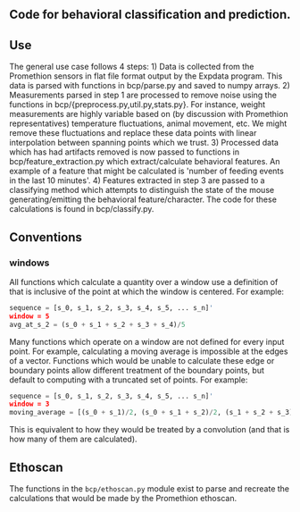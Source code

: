 ## Code for behavioral classification and prediction.

## Use
The general use case follows 4 steps:
	1) Data is collected from the Promethion sensors in flat file format output by the Expdata program. This data is parsed with functions in bcp/parse.py and saved to numpy arrays. 
	2) Measurements parsed in step 1 are processed to remove noise using the functions in bcp/{preprocess.py,util.py,stats.py}. For instance, weight measurements are highly variable based on (by discussion with Promethion representatives) temperature fluctuations, animal movement, etc. We might remove these fluctuations and replace these data points with linear interpolation between spanning points which we trust.
	3) Processed data which has had artifacts removed is now passed to functions in bcp/feature_extraction.py which extract/calculate behavioral features. An example of a feature that might be calculated is 'number of feeding events in the last 10 minutes'. 
	4) Features extracted in step 3 are passed to a classifying method which attempts to distinguish the state of the mouse generating/emitting the behavioral feature/character. The code for these calculations is found in bcp/classify.py.

## Conventions
### windows
All functions which calculate a quantity over a window use a definition of
that is inclusive of the point at which the window is centered. For example:

```python
sequence = [s_0, s_1, s_2, s_3, s_4, s_5, ... s_n]'
window = 5
avg_at_s_2 = (s_0 + s_1 + s_2 + s_3 + s_4)/5
```

Many functions which operate on a window are not defined for every input point.
For example, calculating a moving average is impossible at the edges of a
vector. Functions which would be unable to calculate these edge or boundary
points allow different treatment of the boundary points, but default to
computing with a truncated set of points. For example:

```python
sequence = [s_0, s_1, s_2, s_3, s_4, s_5, ... s_n]'
window = 3
moving_average = [(s_0 + s_1)/2, (s_0 + s_1 + s_2)/2, (s_1 + s_2 + s_3)/2, ...]
```

This is equivalent to how they would be treated by a convolution (and that is
how many of them are calculated).

## Ethoscan
The functions in the `bcp/ethoscan.py` module exist to parse and recreate the
calculations that would be made by the Promethion ethoscan.

